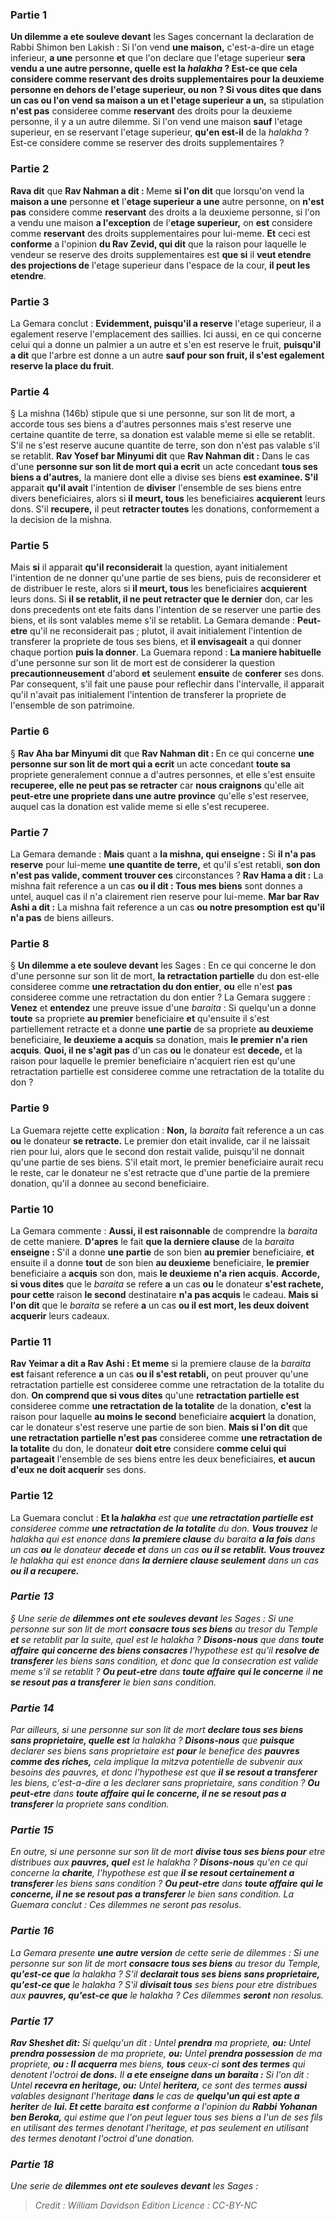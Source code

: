 
### Partie 1
<b>Un dilemme a ete souleve devant</b> les Sages concernant la declaration de Rabbi Shimon ben Lakish : Si l'on vend <b>une maison,</b> c'est-a-dire un etage inferieur, <b>a une</b> personne <b>et</b> que l'on declare que l'etage superieur <b>sera vendu <b>a une</b> autre personne, <b>quelle est</b> la <i>halakha</i> ? <b>Est-ce que cela</b> considere comme <b>reservant</b> des droits supplementaires pour la deuxieme personne en dehors de l'etage superieur, <b>ou non ? Si vous dites</b> que dans un cas ou l'on vend sa <b>maison a un et</b> l'etage superieur a un,</b> sa stipulation <b>n'est pas</b> consideree comme <b>reservant</b> des droits pour la deuxieme personne, il y a un autre dilemme. Si l'on vend une maison <b>sauf</b> l'etage superieur,</b> en se reservant l'etage superieur, <b>qu'en est-il</b> de la <i>halakha</i> ? Est-ce considere comme se reserver des droits supplementaires ?

### Partie 2
<b>Rava dit</b> que <b>Rav Nahman a dit : </b> Meme <b>si l'on dit</b> que lorsqu'on vend la <b>maison a une</b> personne <b>et</b> l'<b>etage superieur a une</b> autre personne, on <b>n'est pas</b> considere comme <b>reservant</b> des droits a la deuxieme personne, si l'on a vendu une maison <b>a l'exception</b> de l'<b>etage superieur,</b> on <b>est</b> considere comme <b>reservant</b> des droits supplementaires pour lui-meme. <b>Et</b> ceci est <b>conforme</b> a l'opinion <b>du Rav Zevid, qui dit</b> que la raison pour laquelle le vendeur se reserve des droits supplementaires est <b>que si</b> il <b>veut etendre des projections de</b> l'etage superieur dans l'espace de la cour, <b>il peut les etendre</b>.

### Partie 3
La Gemara conclut : <b>Evidemment, puisqu'il a reserve</b> l'etage superieur, il a egalement reserve l'emplacement des saillies. Ici aussi,</b> en ce qui concerne celui qui a donne un palmier a un autre et s'en est reserve le fruit, <b>puisqu'il a dit</b> que l'arbre est donne a un autre <b>sauf pour son fruit, il s'est egalement reserve la place du fruit</b>.

### Partie 4
§ La mishna (146b) stipule que si une personne, sur son lit de mort, a accorde tous ses biens a d'autres personnes mais s'est reserve une certaine quantite de terre, sa donation est valable meme si elle se retablit. S'il ne s'est reserve aucune quantite de terre, son don n'est pas valable s'il se retablit. <b>Rav Yosef bar Minyumi dit</b> que <b>Rav Nahman dit :</b> Dans le cas d'une <b>personne sur son lit de mort qui a ecrit</b> un acte concedant <b>tous ses biens a d'autres,</b> la maniere dont elle a divise ses biens <b>est examinee. S'il</b> apparait <b>qu'il avait</b> l'intention de <b>diviser</b> l'ensemble de ses biens entre divers beneficiaires, alors si <b>il meurt, tous</b> les beneficiaires <b>acquierent</b> leurs dons. S'il <b>recupere,</b> il peut <b>retracter toutes</b> les donations, conformement a la decision de la mishna.

### Partie 5
Mais <b>si</b> il apparait <b>qu'il reconsiderait</b> la question, ayant initialement l'intention de ne donner qu'une partie de ses biens, puis de reconsiderer et de distribuer le reste, alors si <b>il meurt, tous</b> les beneficiaires <b>acquierent</b> leurs dons. Si <b>il se retablit, il ne peut retracter que le dernier</b> don, car les dons precedents ont ete faits dans l'intention de se reserver une partie des biens, et ils sont valables meme s'il se retablit. La Gemara demande : <b>Peut-etre</b> qu'il ne reconsiderait pas ; plutot, il avait initialement l'intention de transferer la propriete de tous ses biens, et <b>il envisageait</b> a qui donner chaque portion <b>puis la donner</b>. La Guemara repond : <b>La maniere habituelle</b> d'une personne sur son lit de mort est de considerer</b> la question <b>precautionneusement</b> d'abord <b>et</b> seulement <b>ensuite</b> de <b>conferer</b> ses dons. Par consequent, s'il fait une pause pour reflechir dans l'intervalle, il apparait qu'il n'avait pas initialement l'intention de transferer la propriete de l'ensemble de son patrimoine.

### Partie 6
§ <b>Rav Aha bar Minyumi dit</b> que <b>Rav Nahman dit : </b> En ce qui concerne <b>une personne sur son lit de mort qui a ecrit</b> un acte concedant <b>toute sa</b> propriete generalement connue a d'autres personnes, et</b> elle s'est ensuite <b>recuperee, elle ne peut pas se retracter</b> car <b>nous craignons</b> qu'elle ait <b>peut-etre une propriete dans une autre province</b> qu'elle s'est reservee, auquel cas la donation est valide meme si elle s'est recuperee.

### Partie 7
La Gemara demande : <b>Mais</b> quant a <b>la mishna, qui enseigne :</b> Si <b>il n'a pas reserve</b> pour lui-meme <b>une quantite de terre,</b> et qu'il s'est retabli, <b>son don n'est pas valide, comment trouver ces</b> circonstances ? <b>Rav Hama a dit :</b> La mishna fait reference a un cas <b>ou il dit : Tous mes biens</b> sont donnes a untel, auquel cas il n'a clairement rien reserve pour lui-meme. <b>Mar bar Rav Ashi a dit :</b> La mishna fait reference a un cas <b>ou notre presomption est qu'il n'a pas</b> de biens ailleurs.

### Partie 8
§ <b>Un dilemme a ete souleve devant</b> les Sages : En ce qui concerne le don d'une personne sur son lit de mort, <b>la retractation partielle</b> du don est-elle consideree comme <b>une retractation du don entier</b>, <b>ou</b> elle n'est <b>pas</b> consideree comme une retractation du don entier ? La Gemara suggere : <b>Venez</b> et <b>entendez</b> une preuve issue d'une <i>baraita</i> : Si quelqu'un a donne <b>toute</b> sa propriete <b>au premier</b> beneficiaire <b>et</b> qu'ensuite il s'est partiellement retracte et a donne <b>une partie</b> de sa propriete <b>au deuxieme</b> beneficiaire, <b>le deuxieme a acquis</b> sa donation, mais <b>le premier n'a rien acquis</b>. <b>Quoi, il ne s'agit pas</b> d'un cas <b>ou</b> le donateur est <b>decede,</b> et la raison pour laquelle le premier beneficiaire n'acquiert rien est qu'une retractation partielle est consideree comme une retractation de la totalite du don ?

### Partie 9
La Guemara rejette cette explication : <b>Non,</b> la <i>baraita</i> fait reference a un cas <b>ou</b> le donateur <b>se retracte.</b> Le premier don etait invalide, car il ne laissait rien pour lui, alors que le second don restait valide, puisqu'il ne donnait qu'une partie de ses biens. S'il etait mort, le premier beneficiaire aurait recu le reste, car le donateur ne s'est retracte que d'une partie de la premiere donation, qu'il a donnee au second beneficiaire.

### Partie 10
La Gemara commente : <b>Aussi, il est raisonnable</b> de comprendre la <i>baraita</i> de cette maniere. <b>D'apres</b> le fait <b>que la derniere clause</b> de la <i>baraita</i> <b>enseigne : </b> S'il a donne <b>une partie</b> de son bien <b>au premier</b> beneficiaire, <b>et</b> ensuite il a donne <b>tout</b> de son bien <b>au deuxieme</b> beneficiaire, <b>le premier</b> beneficiaire a <b>acquis</b> son don, mais <b>le deuxieme n'a rien acquis</b>. <b>Accorde, si vous dites</b> que le <i>baraita</i> se refere <b>a</b> un cas <b>ou</b> le donateur <b>s'est rachete, pour cette</b> raison <b>le second</b> destinataire <b>n'a pas acquis</b> le cadeau. <b>Mais si l'on dit</b> que le <i>baraita</i> se refere <b>a</b> un cas <b>ou il est mort, les deux doivent acquerir</b> leurs cadeaux.

### Partie 11
<b>Rav Yeimar a dit a Rav Ashi : Et meme</b> si la premiere clause de la <i>baraita</i> <b>est</b> faisant reference <b>a</b> un cas <b>ou il s'est retabli,</b> on peut prouver qu'une retractation partielle est consideree comme une retractation de la totalite du don. <b>On comprend que si vous dites</b> qu'une <b>retractation partielle est</b> consideree comme <b>une retractation de la totalite</b> de la donation, <b>c'est</b> la raison pour laquelle <b>au moins le second</b> beneficiaire <b>acquiert</b> la donation, car le donateur s'est reserve une partie de son bien. <b>Mais si l'on dit</b> que <b>une retractation partielle n'est pas</b> consideree comme <b>une retractation de la totalite</b> du don, le donateur <b>doit etre</b> considere <b>comme celui qui partageait</b> l'ensemble de ses biens entre les deux beneficiaires, <b>et aucun d'eux ne doit acquerir</b> ses dons.

### Partie 12
La Guemara conclut : <b>Et la <i>halakha</b> est que <b>une retractation partielle est</b> consideree comme <b>une retractation de la totalite</b> du don. <b>Vous trouvez</b> le <i>halakha</i> qui est enonce dans <b>la premiere clause</b> du <i>baraita</i> <b>a la fois</b> dans un cas <b>ou</b> le donateur <b>decede et</b> dans un cas <b>ou il se retablit. Vous trouvez</b> le <i>halakha</i> qui est enonce dans <b>la derniere clause seulement</b> dans un cas <b>ou il a recupere.</b>

### Partie 13
§ Une serie de <b>dilemmes ont ete souleves devant</b> les Sages : Si une personne sur son lit de mort <b>consacre tous ses biens</b> au tresor du Temple <b>et</b> se retablit par la suite, quel est</b> le <i>halakha</i> ? <b>Disons-nous</b> que dans <b>toute affaire</b> <b>qui concerne des biens consacres</b> l'hypothese est qu'il <b>resolve de transferer</b> les biens sans condition, et donc que la consecration est valide meme s'il se retablit ? <b>Ou peut-etre</b> dans <b>toute affaire</b> <b>qui le concerne</b> il <b>ne se resout pas a transferer</b> le bien sans condition.

### Partie 14
Par ailleurs, si une personne sur son lit de mort <b>declare tous ses biens sans proprietaire, quelle est</b> la <i>halakha</i> ? <b>Disons-nous</b> que <b>puisque</b> declarer ses biens sans proprietaire est <b>pour</b> le benefice des <b>pauvres comme des riches,</b> cela implique la mitzva potentielle de subvenir aux besoins des pauvres, et donc l'hypothese est que <b>il se resout a transferer</b> les biens, c'est-a-dire a les declarer sans proprietaire, sans condition ? <b>Ou peut-etre</b> dans <b>toute affaire</b> <b>qui le concerne, il ne se resout pas a transferer</b> la propriete sans condition.

### Partie 15
En outre, si une personne sur son lit de mort <b>divise tous ses biens pour</b> etre distribues aux <b>pauvres, quel</b> est le <i>halakha</i> ? <b>Disons-nous</b> qu'en ce qui concerne la <b>charite</b>, l'hypothese est que <b>il se resout certainement a transferer</b> les biens sans condition ? <b>Ou peut-etre</b> dans <b>toute affaire</b> <b>qui le concerne, il ne se resout pas a transferer</b> le bien sans condition. La Guemara conclut : Ces dilemmes ne seront pas resolus.

### Partie 16
La Gemara presente <b>une autre version</b> de cette serie de dilemmes : Si une personne sur son lit de mort <b>consacre tous ses biens</b> au tresor du Temple, <b>qu'est-ce que</b> la <i>halakha</i> ? S'il <b>declarait tous ses biens sans proprietaire, qu'est-ce que</b> le <i>halakha</i> ? S'il <b>divisait tous</b> ses biens pour</b> etre distribues aux <b>pauvres, qu'est-ce que</b> le <i>halakha</i> ? Ces dilemmes <b>seront</b> non resolus.

### Partie 17
<b>Rav Sheshet dit:</b> Si quelqu'un dit : Untel <b>prendra</b> ma propriete, <b>ou:</b> Untel <b>prendra possession</b> de ma propriete, <b>ou:</b> Untel <b>prendra possession</b> de ma propriete, <b>ou : Il acquerra</b> mes biens, <b>tous</b> ceux-ci <b>sont des termes</b> qui denotent l'octroi <b>de dons.</b> Il <b>a ete enseigne dans un <i>baraita</i> :</b> Si l'on dit : Untel <b>recevra en heritage, ou:</b> Untel <b>heritera,</b> ce sont des termes <b>aussi</b> valables designant l'heritage <b>dans</b> le cas de <b>quelqu'un qui est apte a heriter</b> de <b>lui. Et cette</b> <i>baraita</i> <b>est</b> conforme a l'opinion du <b>Rabbi Yohanan ben Beroka,</b> qui estime que l'on peut leguer tous ses biens a l'un de ses fils en utilisant des termes denotant l'heritage, et pas seulement en utilisant des termes denotant l'octroi d'une donation.

### Partie 18
Une serie de <b>dilemmes ont ete souleves devant</b> les Sages :

>Credit : William Davidson Edition
>Licence : CC-BY-NC